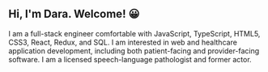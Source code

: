 ## Hi, I'm Dara. Welcome! 😀

I am a full-stack engineer comfortable with JavaScript, TypeScript, HTML5, CSS3, React, Redux, and SQL. I am interested in web and healthcare application development, including both patient-facing and provider-facing software. I am a licensed speech-language pathologist and former actor.

